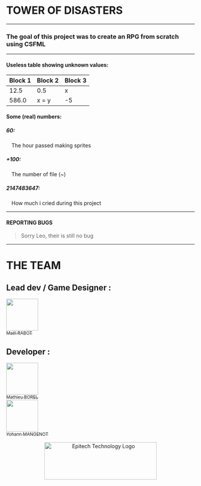 # TOWER OF DISASTERS

---
### The goal of this project was to create an RPG from scratch using CSFML

---
#### Useless table showing unknown values:
| Block 1 | Block 2 | Block 3 |
|---------|---------|---------|
| 12.5    | 0.5     | x       |
| 586.0   | x = y   | -5      |

#### Some (real) numbers:

##### 60:
&emsp;The hour passed making sprites
##### +100:
&emsp;The number of file (~)
##### 2147483647:
&emsp;How much i cried during this project

---
#### REPORTING BUGS

> Sorry Leo, their is still no bug

---
# THE TEAM
## Lead dev / Game Designer : <br/>
[<img src="https://github.com/Mael-RABOT.png?size=85" width=85><br><sub>Maël RABOT</sub>](https://github.com/Mael-RABOT)

## Developer : <br/>
[<img src="https://github.com/mat0904.png?size=85" width=85><br><sub>Mathieu BOREL</sub>](https://github.com/mat0904)<br/>
[<img src="https://github.com/YohannMgt.png?size=85" width=85><br><sub>Yohann MANGENOT</sub>](https://github.com/YohannMgt)

<p align='center'>
  <img src="https://newsroom.ionis-group.com/wp-content/uploads/2021/10/EPITECH-TECHNOLOGY-QUADRI-2021.png" alt="Epitech Technology Logo" title="Epitech Technology Logo" width=300 height=100>
</p>
